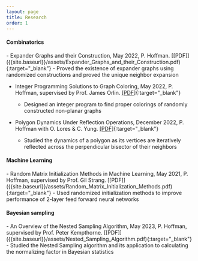 ```yaml
---
layout: page
title: Research
order: 1
---
```

<h4>Combinatorics</h4>
- Expander Graphs and their Construction, May 2022, P. Hoffman. 
  [[PDF]]({{site.baseurl}}/assets/Expander_Graphs_and_their_Construction.pdf){:target="_blank"}
  - Proved the existence of expander graphs using randomized constructions and proved the unique neighbor expansion
 

- Integer Programming Solutions to Graph Coloring, May 2022, P. Hoffman, supervised by Prof. James Orlin.
[[PDF]]({{site.baseurl}}/assets/IP_approach_to_coloring_non_planar_graphs.pdf){:target="_blank"}
  - Designed an integer program to find proper colorings of randomly constructed non-planar graphs


- Polygon Dynamics Under Reflection Operations, December 2022, P. Hoffman with O. Lores & C. Yung.
  [[PDF]]({{site.baseurl}}/assets/Final__Polygon_Dynamics-2.pdf){:target="_blank"}
  - Studied the dynamics of a polygon as its vertices are iteratively reflected across the perpendicular bisector of their neighbors


<h4>Machine Learning</h4>
- Random Matrix Initialization Methods in Machine Learning, May 2021, P. Hoffman,
supervised by Prof. Gil Strang. 
  [[PDF]]({{site.baseurl}}/assets/Random_Matrix_Initialization_Methods.pdf){:target="_blank"}
 - Used randomized initialization methods to improve performance of 2-layer feed forward neural networks


<h4>Bayesian sampling</h4>
- An Overview of the Nested Sampling Algorithm, May 2023, P. Hoffman, supervised by
Prof. Peter Kempthorne. 
  [[PDF]]({{site.baseurl}}/assets/Nested_Sampling_Algorithm.pdf){:target="_blank"}
 - Studied the Nested Sampling algorithm and its application to calculating the normalizing factor in Bayesian statistics
